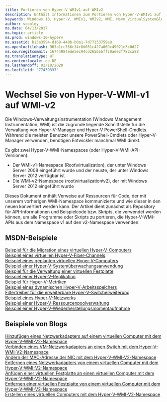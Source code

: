 ```yaml
---
title: Portieren von Hyper-V WMIv1 auf WMIv2
description: Enthält Informationen zum Portieren von Hyper-V-WMIv1 auf WMIv2
keywords: Windows 10, Hyper-V, WMIv1, WMIv2, WMI, Msvm_VirtualSystemGlobalSettingData, Root\virtualization
author: scooley
ms.date: 04/13/2017
ms.topic: article
ms.prod: windows-10-hyperv
ms.assetid: b13a3594-d168-448b-b0a1-7d77153759a8
ms.openlocfilehash: 963a1cc356c34c8d051c427a069c49021e3c0d27
ms.sourcegitcommit: 16744984ede5ec94cd265b6bff20aee2f782ca88
ms.translationtype: HT
ms.contentlocale: de-DE
ms.lasthandoff: 02/18/2020
ms.locfileid: "77439337"
---
```

# <a name="move-from-hyper-v-wmi-v1-to-wmi-v2"></a>Wechsel Sie von Hyper-V-WMI-v1 auf WMI-v2

Die Windows-Verwaltungsinstrumentation (Windows Management Instrumentation, WMI) ist die zugrunde liegende Schnittstelle für die Verwaltung von Hyper-V-Manager und Hyper-V PowerShell-Cmdlets.  Während die meisten Benutzer unsere PowerShell-Cmdlets oder Hyper-V-Manager verwenden, benötigen Entwickler manchmal WMI direkt.  

Es gibt zwei Hyper-V-WMI-Namespaces (oder Hyper-V-WMI-API-Versionen).
* Der WMI-v1-Namespace (Root\virtualization), der unter Windows Server 2008 eingeführt wurde und der neuste, der unter Windows Server 2012 verfügbar ist
* Die WMI-v2-Namespace (root\virtualization\v2), der mit Windows Server 2012 eingeführt wurde

Dieses Dokument enthält Verweise auf Ressourcen für Code, der mit unserem vorherigen WMI-Namespace kommunizierte und wie dieser in den neuen konvertiert werden kann.  Der Artikel dient zunächst als Repository für API-Informationen und Beispielcode bzw. Skripts, die verwendet werden können, um alle Programme oder Skripts zu portieren, die Hyper-V-WMI-APIs aus dem Namespace v1 auf den v2-Namespace verwenden.

## <a name="msdn-samples"></a>MSDN-Beispiele

[Beispiel für die Migration eines virtuellen Hyper-V-Computers](http://code.msdn.microsoft.com/windowsdesktop/Hyper-V-virtual-machine-aef356ee)  
[Beispiel eines virtuellen Hyper-V-Fiber-Channels](http://code.msdn.microsoft.com/windowsdesktop/Hyper-V-virtual-Fiber-35d27dcd)  
[Beispiel eines geplanten virtuellen Hyper-V-Computers](http://code.msdn.microsoft.com/windowsdesktop/Hyper-V-planned-virtual-8c7b7499)  
[Beispiel einer Hyper-V-Systemüberwachungsanwendung](http://code.msdn.microsoft.com/windowsdesktop/Hyper-V-application-health-dc0294f2)  
[Beispiel für die Verwaltung einer virtuellen Festplatte](http://code.msdn.microsoft.com/windowsdesktop/Virtual-hard-disk-03108ed3)  
[Beispiel einer Hyper-V-Replikation](http://code.msdn.microsoft.com/windowsdesktop/Hyper-V-replication-sample-d2558867)  
[Beispiel für Hyper-V-Metriken](http://code.msdn.microsoft.com/windowsdesktop/Hyper-V-metrics-sample-2dab2cb1)  
[Beispiel eines dynamischen Hyper-V-Arbeitsspeichers](http://code.msdn.microsoft.com/windowsdesktop/Hyper-V-dynamic-memory-9b0b1d05)  
[Filtertreiber für die erweiterbare Hyper-V-Switcherweiterung](http://code.msdn.microsoft.com/windowsdesktop/Hyper-V-Extensible-Virtual-e4b31fbb)  
[Beispiel eines Hyper-V-Netzwerks](http://code.msdn.microsoft.com/windowsdesktop/Hyper-V-networking-sample-7c47e6f5)  
[Beispiel einer Hyper-V-Ressourcenpoolverwaltung](http://code.msdn.microsoft.com/windowsdesktop/Hyper-V-resource-pool-df906d95)  
[Beispiel einer Hyper-V-Wiederherstellungsmomentaufnahme](http://code.msdn.microsoft.com/windowsdesktop/Hyper-V-recovery-snapshot-ea72320c)  

## <a name="samples-from-blogs"></a>Beispiele von Blogs

[Hinzufügen eines Netzwerkadapters auf einem virtuellen Computer mit dem Hyper-V-WMI-V2-Namespace](http://blogs.msdn.com/b/taylorb/archive/2013/07/15/adding-a-network-adapter-to-a-vm-using-the-hyper-v-wmi-v2-namespace.aspx)  
[Verbinden eines VM-Netzwerkadapters an einen Switch mit dem Hyper-V-WMI-V2-Namespace](http://blogs.msdn.com/b/taylorb/archive/2013/07/15/connecting-a-vm-network-adapter-to-a-switch-using-the-hyper-v-wmi-v2-namespace.aspx)  
[Ändern der MAC-Adresse der NIC mit dem Hyper-V-WMI-V2-Namespace](http://blogs.msdn.com/b/taylorb/archive/2013/08/12/changing-the-mac-address-of-nic-using-the-hyper-v-wmi-v2-namespace.aspx)  
[Entfernen eines Netzwerkadapters von einem virtuellen Computer mit dem Hyper-V-WMI-V2-Namespace](http://blogs.msdn.com/b/taylorb/archive/2013/08/12/removing-a-network-adapter-to-a-vm-using-the-hyper-v-wmi-v2-namespace.aspx)  
[Anfügen einer virtuellen Festplatte an einen virtuellen Computer mit dem Hyper-V-WMI-V2-Namespace](http://blogs.msdn.com/b/taylorb/archive/2013/08/12/attaching-a-vhd-to-a-vm-using-the-hyper-v-wmi-v2-namespace.aspx)  
[Entfernen einer virtuellen Festplatte von einem virtuellen Computer mit dem Hyper-V-WMI-V2-Namespace](http://blogs.msdn.com/b/taylorb/archive/2013/08/12/removing-a-vhd-from-a-vm-using-the-hyper-v-wmi-v2-namespace.aspx)  
[Erstellen eines virtuellen Computers mit dem Hyper-V-WMI-V2-Namespace](http://blogs.msdn.com/b/virtual_pc_guy/archive/2013/06/20/creating-a-virtual-machine-with-wmi-v2.aspx)

